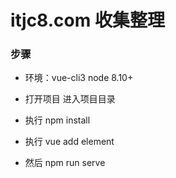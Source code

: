 # itjc8.com 收集整理
### 步骤

- 环境：vue-cli3         node 8.10+



- 打开项目 进入项目目录
- 执行 npm install
- 执行 vue add element 
- 然后 npm run serve